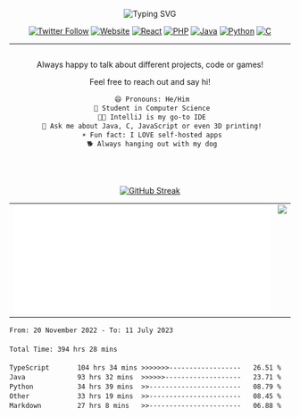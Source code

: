 <div align="center">

![Typing SVG](https://readme-typing-svg.demolab.com?font=+Bruno+Ace+SC&duration=10000&pause=1000&center=true&vCenter=true&width=800&lines=%F0%9F%9A%80+Programming+%7C+%F0%9F%8C%B1+Exploring+%7C+%F0%9F%8E%93+Learning+%7C+%F0%9F%8E%AE+Gaming)

<a href="https://twitter.com/FailedToParse"><img alt="Twitter Follow" src="https://img.shields.io/twitter/follow/FailedToParse?style=social"></a>
<a href="https://dynamicapproach.dev"><img alt="Website" src="https://img.shields.io/website?label=dynamicapproach.dev&style=flat-square&url=https%3A%2F%2Fdynamicapproach.dev"></a>
<a href="https://reactjs.org/"><img alt="React" src="https://img.shields.io/badge/-React-%23282C34?style=flat-square&logo=react"></a>
<a href="https://www.php.net/"><img alt="PHP" src="https://img.shields.io/badge/-PHP-%23777BB4?style=flat-square&logo=php&logoColor=white"></a>
<a href="https://www.java.com/"><img alt="Java" src="https://img.shields.io/badge/-Java-%23ED8B00?style=flat-square&logo=java&logoColor=white"></a>
<a href="https://www.python.org/"><img alt="Python" src="https://img.shields.io/badge/-Python-%233776AB?style=flat-square&logo=python&logoColor=white"></a>
[![C](https://img.shields.io/badge/-C-%23A8B9CC?style=flat-square&logo=c&logoColor=white)](https://en.wikipedia.org/wiki/C_%28programming_language%29)

---

<div style="display:flex; flex-direction:column; align-items:center;">
  <div style="flex:1; width:100%; max-width:600px;">
    <p>Always happy to talk about different projects, code or games!</p>
    <p>Feel free to reach out and say hi!</p>

     😄 Pronouns: He/Him
     🔭 Student in Computer Science
     🧑‍💻 IntelliJ is my go-to IDE
     💬 Ask me about Java, C, JavaScript or even 3D printing!
     ☀️ Fun fact: I LOVE self-hosted apps
     🐕 Always hanging out with my dog

  </div>

  <div style="flex:1; width:100%; max-width:600px; margin-top:50px;">
    <a href="https://github.com/DynamicApproach?tab=repositories">
      <img src="https://streak-stats.demolab.com?user=DynamicApproach&theme=dark-smoky&border_radius=0&date_format=M%20j%5B%2C%20Y%5D&border=00000000&background=00000000&stroke=9C13CB&ring=9412C1D5&fire=C46B2E&currStreakNum=36FEA9&sideNums=825AFFEA&currStreakLabel=FF36F0EA&sideLabels=825AFFEA&dates=825AFFEA" alt="GitHub Streak"/>
    </a>
  </div>
</div>
</div>

<div align="center">
  <table style="border-collapse: collapse; border: none;">
    <tr>
      <td valign="top">
        <img src="https://raw.githubusercontent.com/DynamicApproach/DynamicApproach/main/github-metrics.svg">
      </td>
      <td valign="top">
        <img src="https://github-readme-stats.vercel.app/api/top-langs/?username=Dynamicapproach&layout=compact&show_icons=true&card_width=300px&card_height=400px&theme=radical#gh-dark-mode-only">
      </td>
    </tr>
  </table>
</div>

<!--START_SECTION:waka-->

```txt
From: 20 November 2022 - To: 11 July 2023

Total Time: 394 hrs 28 mins

TypeScript       104 hrs 34 mins >>>>>>>------------------   26.51 %
Java             93 hrs 32 mins  >>>>>>-------------------   23.71 %
Python           34 hrs 39 mins  >>-----------------------   08.79 %
Other            33 hrs 19 mins  >>-----------------------   08.45 %
Markdown         27 hrs 8 mins   >>-----------------------   06.88 %
```

<!--END_SECTION:waka-->
